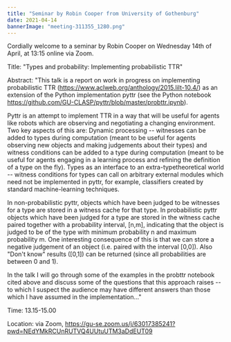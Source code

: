 ```yaml
---
title: "Seminar by Robin Cooper from University of Gothenburg"
date: 2021-04-14
bannerImage: "meeting-311355_1280.png"
---
```

Cordially welcome to a seminar by Robin Cooper on Wednesday 14th of April, at 13:15 online via Zoom.

Title: "Types and probability: Implementing probabilistic TTR"

Abstract: "This talk is a report on work in progress on implementing probabilistic TTR (https://www.aclweb.org/anthology/2015.lilt-10.4/) as an extension of the Python implementation pyttr (see the Python notebook https://github.com/GU-CLASP/pyttr/blob/master/probttr.ipynb). 

Pyttr is an attempt to implement TTR in a way that will be useful for agents like robots which are observing and negotiating a changing environment. Two key aspects of this are: 
Dynamic processing -- witnesses can be added to types during computation (meant to be useful for agents observing new objects and making judgements about their types) and witness conditions can be added to a type during computation (meant to be useful for agents engaging in a learning process and refining the definition of a type on the fly). 
Types as an interface to an extra-typetheoretical world -- witness conditions for types can call on arbitrary external modules which need not be implemented in pyttr, for example, classifiers created by standard machine-learning techniques.

In non-probabilistic pyttr, objects which have been judged to be witnesses for a type are stored in a witness cache for that type. In probabilistic pyttr objects which have been judged for a type are stored in the witness cache paired together with a probability interval, [n,m], indicating that the object is judged to be of the type with minimum probability n and maximum probability m. One interesting consequence of this is that we can store a negative judgement of an object (i.e. paired with the interval [0,0]). Also "Don't know" results ([0,1]) can be returned (since all probabilities are between 0 and 1).

In the talk I will go through some of the examples in the probttr notebook cited above and discuss some of the questions that this approach raises -- to which I suspect the audience may have different answers than those which I have assumed in the implementation..."

Time: 13.15-15.00

Location: via Zoom, https://gu-se.zoom.us/j/63017385241?pwd=NEdYMkRCUnRUTVQ4UUtuUTM3aDdEUT09
